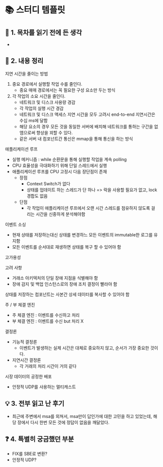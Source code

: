 # 📚 스터디 템플릿

## 📖 1. 목차를 읽기 전에 든 생각

- 

## 📝 2. 내용 정리

지연 시간을 줄이는 방법

1. 중요 경로에서 실행할 작업 수를 줄인다.
   - 중요 매매 경로에서는 꼭 필요한 구성 요소만 두는 방식
2. 각 작업의 소요 시간을 줄인다.
   - 네트워크 및 디스크 사용량 경감
   - 각 작업의 실행 시간 경감
   - 네트워크 및 디스크 액세스 지연 시간을 모두 고려시 end-to-end 지연시간은 수십 ms에 달함
   - 해당 요소의 경우 모든 것을 동일한 서버에 배치해 네트워크를 통하는 구간을 없앰으로써 향상을 꾀할 수 있다.
   - 같은 서버 내 컴포넌트간 통신은 mmap을 통해 통신을 하는 방식

애플리케이션 루프 

- 실행 메커니즘 : while 순환문을 통해 실행할 작업을 계속 polling
- CPU 효율성을 극대화하기 위해 단일 스레드에서 실행 
- 애플리케이션 루프를 CPU 고정시 다음 장단점이 존재
  - 장점
    - Context Switch가 없다
    - 상태를 업데이트 하는 스레드가 단 하나 => 락을 사용할 필요가 없고, lock 경합도 없음
  - 단점
    - 각 작업이 애플리케이션 루프에서 오랜 시간 스레드를 점유하지 않도록 걸리는 시간을 신중하게 분석해야함

이벤트 소싱

- 현재 상태를 저장하는대신 상태를 변경하느 모든 이벤트의 immutable한 로그를 유지함
- 모든 이벤트를 순서대로 재생하면 상태를 복구 할 수 있어야 함

고가용성

고려 사항 

- 거래소 아키텍처의 단일 장애 지점을 식별해야 함 
- 장애 감지 및 백업 인스턴스로의 장애 조치 결정이 빨라야 함 

상태를 저장하는 컴포넌트는 사본간 상세 데이터를 복사할 수 있어야 함 

주 / 부 체결 엔진

- 주 체결 엔진 : 이벤트를 수신하고 처리
- 부 체결 엔진 : 이벤트를 수신 but 처리 X

결정론

- 기능적 결정론
  - 이벤트가 발생하는 실제 시간은 대체로 중요하지 않고, 순서가 가장 중요한 것이다.
- 지연시간 결정론
  - 각 거래의 처리 시간이 거의 같다

시장 데이터의 공정한 배포

- 안정적 UDP를 사용하는 멀티캐스트 

## 💡 3. 전부 읽고 난 후기

- 최근에 주변에서 msa를 외쳐서, msa만이 답인가에 대한 고민을 하고 있었는데, 해당 장에서 다시 한번 모든 것에 정답이 없음을 깨달았다.

## ❓ 4. 특별히 궁금했던 부분

- FIX를 SBE로 변환?
- 안정적 UDP?